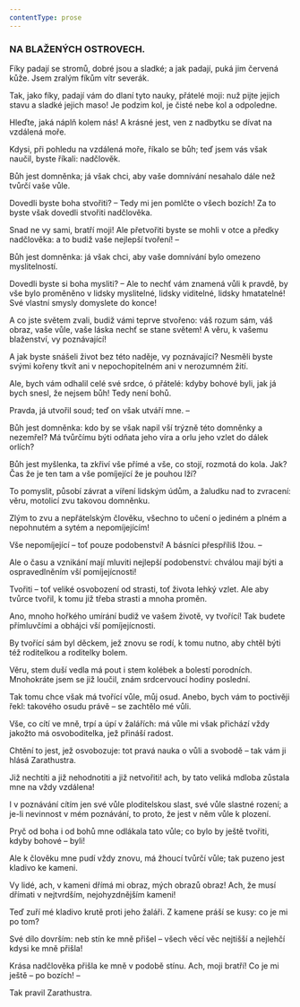 ```yaml
---
contentType: prose
---
```


### NA BLAŽENÝCH OSTROVECH.

Fíky padají se stromů, dobré jsou a sladké; a jak padají, puká jim červená kůže. Jsem zralým fíkům vítr severák. 

Tak, jako fíky, padají vám do dlaní tyto nauky, přátelé moji: nuž pijte jejich stavu a sladké jejich maso! Je podzim kol, je čisté nebe kol a odpoledne. 

Hleďte, jaká náplň kolem nás! A krásné jest, ven z nadbytku se dívat na vzdálená moře.

Kdysi, při pohledu na vzdálená moře, říkalo se bůh; teď jsem vás však naučil, byste říkali: nadčlověk. 

Bůh jest domněnka; já však chci, aby vaše domnívání nesahalo dále než tvůrčí vaše vůle. 

Dovedli byste boha stvořiti? – Tedy mi jen pomlčte o všech bozích! Za to byste však dovedli stvořiti nadčlověka. 

Snad ne vy sami, bratří moji! Ale přetvořiti byste se mohli v otce a předky nadčlověka: a to budiž vaše nejlepší tvoření! – 

Bůh jest domněnka: já však chci, aby vaše domnívání bylo omezeno myslitelností. 

Dovedli byste si boha mysliti? – Ale to nechť vám znamená vůli k pravdě, by vše bylo proměněno v lidsky myslitelné, lidsky viditelné, lidsky hmatatelné! Své vlastní smysly domyslete do konce!

A co jste světem zvali, budiž vámi teprve stvořeno: váš rozum sám, váš obraz, vaše vůle, vaše láska nechť se stane světem! A věru, k vašemu blaženství, vy poznávající! 

A jak byste snášeli život bez této naděje, vy poznávající? Nesměli byste svými kořeny tkvít ani v nepochopitelném ani v nerozumném žití.

Ale, bych vám odhalil celé své srdce, ó přátelé: kdyby bohové byli, jak já bych snesl, že nejsem bůh! Tedy není bohů. 

Pravda, já utvořil soud; teď on však utváří mne. – 

Bůh jest domněnka: kdo by se však napil vší trýzně této domněnky a nezemřel? Má tvůrčímu býti odňata jeho víra a orlu jeho vzlet do dálek orlích?

Bůh jest myšlenka, ta zkřiví vše přímé a vše, co stojí, rozmotá do kola. Jak? Čas že je ten tam a vše pomíjející že je pouhou lží?

To pomyslit, působí závrat a víření lidským údům, a žaludku nad to zvracení: věru, motolicí zvu takovou domněnku.

Zlým to zvu a nepřátelským člověku, všechno to učení o jediném a plném a nepohnutém a sytém a nepomíjejícím!

Vše nepomíjející – toť pouze podobenství! A básníci přespříliš lžou. –

Ale o času a vznikání mají mluviti nejlepší podobenství: chválou mají býti a ospravedlněním vší pomíjejícnosti!

Tvořiti – toť veliké osvobození od strasti, toť života lehký vzlet. Ale aby tvůrce tvořil, k tomu již třeba strasti a mnoha proměn.

Ano, mnoho hořkého umírání budiž ve vašem životě, vy tvořící! Tak budete přímluvčími a obhájci vší pomíjejícnosti.

By tvořící sám byl děckem, jež znovu se rodí, k tomu nutno, aby chtěl býti též roditelkou a roditelky bolem.

Věru, stem duší vedla má pout i stem kolébek a bolestí porodních. Mnohokráte jsem se již loučil, znám srdcervoucí hodiny poslední.

Tak tomu chce však má tvořící vůle, můj osud. Anebo, bych vám to poctivěji řekl: takového osudu právě – se zachtělo mé vůli.

Vše, co cítí ve mně, trpí a úpí v žalářích: má vůle mi však přichází vždy jakožto má osvoboditelka, jež přináší radost.

Chtění to jest, jež osvobozuje: tot pravá nauka o vůli a svobodě – tak vám ji hlásá Zarathustra.

Již nechtíti a již nehodnotiti a již netvořiti! ach, by tato veliká mdloba zůstala mne na vždy vzdálena!

I v poznávání cítím jen své vůle ploditelskou slast, své vůle slastné rození; a je-li nevinnost v mém poznávání, to proto, že jest v něm vůle k plození.

Pryč od boha i od bohů mne odlákala tato vůle; co bylo by ještě tvořiti, kdyby bohové – byli!

Ale k člověku mne pudí vždy znovu, má žhoucí tvůrčí vůle; tak puzeno jest kladivo ke kameni.

Vy lidé, ach, v kameni dřímá mi obraz, mých obrazů obraz! Ach, že musí dřímati v nejtvrdším, nejohyzdnějším kameni!

Teď zuří mé kladivo krutě proti jeho žaláři. Z kamene práší se kusy: co je mi po tom?

Své dílo dovrším: neb stín ke mně přišel – všech věcí věc nejtišší a nejlehčí kdysi ke mně přišla!

Krása nadčlověka přišla ke mně v podobě stínu. Ach, moji bratří! Co je mi ještě – po bozích! –

  

Tak pravil Zarathustra.
